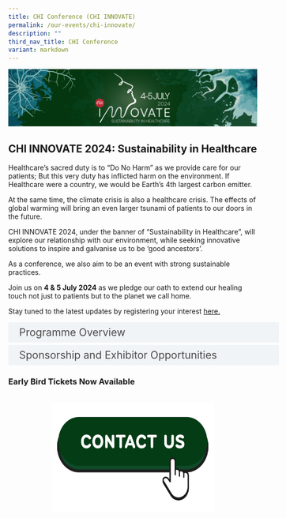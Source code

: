 ```yaml
---
title: CHI Conference (CHI INNOVATE)
permalink: /our-events/chi-innovate/
description: ""
third_nav_title: CHI Conference
variant: markdown
---
```

![](/images/CHI%20INNOVATE/CHI_INNOVATE_2024_Email_Signature_Banner.png)

<h2> CHI INNOVATE 2024: Sustainability in Healthcare</h2> 

Healthcare’s sacred duty is to “Do No Harm” as we provide care for our patients; But this very duty has inflicted harm on the environment. If Healthcare were a country, we would be Earth’s 4th largest carbon emitter.

At the same time, the climate crisis is also a healthcare crisis. The effects of global warming will bring an even larger tsunami of patients to our doors in the future.

CHI INNOVATE 2024, under the banner of “Sustainability in Healthcare”, will explore our relationship with our environment, while seeking innovative solutions to inspire and galvanise us to be ‘good ancestors’.&nbsp;

As a conference, we also aim to be an event with strong sustainable practices.

Join us on **4 &amp; 5 July 2024** as we pledge our oath to extend our healing touch not just to patients but to the planet we call home.

Stay tuned to the latest updates by registering your interest
 <a href="https://form.gov.sg/656ed4a7d52312001273f90c">here.</a>
<br>

<style>
.button {
  background-color: white;
  cursor: pointer;
  padding: 5px;
  width: 100%;
  border: none;
  text-align: left;
  outline: none;
  font-size: 20px;
  transition: 0.4s;
}

.panel {
  padding: 0 18px;
  display: none;
  background-color: white;
  overflow: hidden;
}



.active,
.button:hover {
  background-color: white;
}

input {
  display: none;
}

label {
  position: relative;
  display: block;
  padding: 8px 22px;
  margin: 0 0 5px 0;
  cursor: pointer;
  background: #F0F4F6;
  border-radius: 3px;
  width: 100%;
  color: #484848;
  transition: height 0.4s;
  font-size: 1.5em;
}

label:hover {
  background: #BD2D37;
  color: #FFF;
}

.accordion-content {
  padding: 10px 0px 30px 30px;
  margin: 0 0 1px 0;
  border-radius: 3px;
	font-size: 1.25em;
	line-height: 2.2rem;
}

input + label::before {
  content: url("/images/chevron-down.svg");
  font-weight: 400;
  font-size: 1.25em;
  line-height: 1.1rem;
  padding: 0;
  position: absolute;
  right: 0.5rem;
  top: 50%;
  transform: translateY(-50%);
  transition: transform 0.4s ease-in-out;
}

input:checked + label::before {
  content: url("/images/chevron-up.svg");
  transform: translateY(-50%) rotateZ(180deg);
}

input + label + .accordion-content {
  display: none;
}

input:checked + label + .accordion-content {
  display: block;
}

th, td {
  border-style: hidden;
}
 a[download]::before {
   display: none;
  }
</style>

<div>
	<input id="title1" type="checkbox"><label for="title1">	Programme Overview</label>
	<div class="accordion-content">
	<div class="para">
		<a download="" href="=/files/Innovate%202024%20Programme/CHI_INNOVATE_2024__Shareable_Prog_as_of_15_Mar_24_.pdf">
  <img style="width: 33.33%;" alt="1" src="/images/CHI%20INNOVATE/CHI_INNOVATE_2024_EDM_10.png">
		</a>
		</div></div>

<div>
	<input id="title2" type="checkbox"><label for="title2">	Sponsorship and Exhibitor Opportunities</label>
	<div class="accordion-content">
	<div class="para">
<p> Join us for CHI INNOVATE 2024, the premier healthcare event of the year, where we will explore the latest trends and perspectives in healthcare innovation and transformation.<br>

Themed “Sustainability in Healthcare”, this year’s focus will explore how the climate crisis affects health and healthcare, how healthcare is contributing to the climate&nbsp;crisis, what is being done and what more we can do as we collaborate with like-minded partners who envision and are committed to the practice of a sustainable economy.<br>

Be part of our unrivaled lineup of international speakers and engaging innovation showcase in inspiring the wider healthcare community to create sustainable progress in adopting and implementing innovation.<br>
</p>
<p>A gathering of healthcare professionals including C-Suite, Management and Clinical Executives, CHI INNOVATE 2024 offers unique opportunities to elevant your organisation's profile in healthcare:
</p><ul><li>Participate in the exhibition to profile your company as an innovator in healthcare</li>
<li>Take up specialised and targeted sponsorships to strengthen your brand message</li>
<li>Use the available digital platform for branding to further extend your exposure</li>
<li>Opportunity to make product and partnership announcements</li></ul>

<br>CHI INNOVATE 2024 aims to inspire innovation and collaboration, and accelerate healthcare transformation at large. It is the place to raise your corporate proﬁle, showcase the latest innovative solutions, engage with decision makers and eventual end-users.<br>

To discuss partnership and profile-building opportunities at CHI INNOVATE 2024, please contact: Ryan Jin, Business Development Manager, CHI INNOVATE 2024 at <a href="mailto:conference@chi.sg">conference@chi.sg</a>
<p></p>
		</div></div>

<h3> Early Bird Tickets Now Available</h3> 

	
<br>
<div style="height: 100%; display: flex; flex-direction: column; justify-content: space-between; align-items: center;&nbsp; &nbsp; margin-left: auto; margin-right: auto;"><a href="mailto:conference@chi.sg"><img style="width: 330px; height: 220px;" alt="Contact Us" src="/images/CHI%20INNOVATE/Contact_Us.png"></a></div></div></div>
